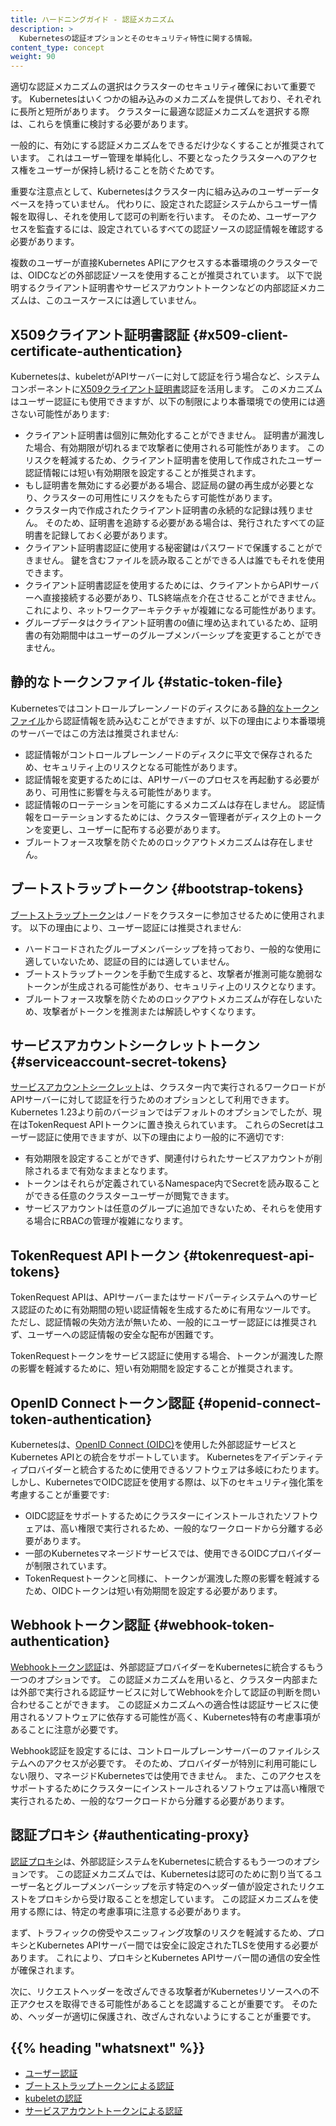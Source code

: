 ```yaml
---
title: ハードニングガイド - 認証メカニズム
description: >
  Kubernetesの認証オプションとそのセキュリティ特性に関する情報。
content_type: concept
weight: 90
---
```


<!-- overview -->

適切な認証メカニズムの選択はクラスターのセキュリティ確保において重要です。
Kubernetesはいくつかの組み込みのメカニズムを提供しており、それぞれに長所と短所があります。
クラスターに最適な認証メカニズムを選択する際は、これらを慎重に検討する必要があります。

一般的に、有効にする認証メカニズムをできるだけ少なくすることが推奨されています。
これはユーザー管理を単純化し、不要となったクラスターへのアクセス権をユーザーが保持し続けることを防ぐためです。

重要な注意点として、Kubernetesはクラスター内に組み込みのユーザーデータベースを持っていません。
代わりに、設定された認証システムからユーザー情報を取得し、それを使用して認可の判断を行います。
そのため、ユーザーアクセスを監査するには、設定されているすべての認証ソースの認証情報を確認する必要があります。

複数のユーザーが直接Kubernetes APIにアクセスする本番環境のクラスターでは、OIDCなどの外部認証ソースを使用することが推奨されています。
以下で説明するクライアント証明書やサービスアカウントトークンなどの内部認証メカニズムは、このユースケースには適していません。

<!-- body -->

## X509クライアント証明書認証 {#x509-client-certificate-authentication}

Kubernetesは、kubeletがAPIサーバーに対して認証を行う場合など、システムコンポーネントに[X509クライアント証明書](/ja/docs/reference/access-authn-authz/authentication/#x509クライアント証明書)認証を活用します。
このメカニズムはユーザー認証にも使用できますが、以下の制限により本番環境での使用には適さない可能性があります:

- クライアント証明書は個別に無効化することができません。
  証明書が漏洩した場合、有効期限が切れるまで攻撃者に使用される可能性があります。
  このリスクを軽減するため、クライアント証明書を使用して作成されたユーザー認証情報には短い有効期限を設定することが推奨されます。
- もし証明書を無効にする必要がある場合、認証局の鍵の再生成が必要となり、クラスターの可用性にリスクをもたらす可能性があります。
- クラスター内で作成されたクライアント証明書の永続的な記録は残りません。
  そのため、証明書を追跡する必要がある場合は、発行されたすべての証明書を記録しておく必要があります。
- クライアント証明書認証に使用する秘密鍵はパスワードで保護することができません。
  鍵を含むファイルを読み取ることができる人は誰でもそれを使用できます。
- クライアント証明書認証を使用するためには、クライアントからAPIサーバーへ直接接続する必要があり、TLS終端点を介在させることができません。
  これにより、ネットワークアーキテクチャが複雑になる可能性があります。
- グループデータはクライアント証明書の`O`値に埋め込まれているため、証明書の有効期間中はユーザーのグループメンバーシップを変更することができません。

## 静的なトークンファイル {#static-token-file}

Kubernetesではコントロールプレーンノードのディスクにある[静的なトークンファイル](/ja/docs/reference/access-authn-authz/authentication/#静的なトークンファイル)から認証情報を読み込むことができますが、以下の理由により本番環境のサーバーではこの方法は推奨されません:

- 認証情報がコントロールプレーンノードのディスクに平文で保存されるため、セキュリティ上のリスクとなる可能性があります。
- 認証情報を変更するためには、APIサーバーのプロセスを再起動する必要があり、可用性に影響を与える可能性があります。
- 認証情報のローテーションを可能にするメカニズムは存在しません。
  認証情報をローテーションするためには、クラスター管理者がディスク上のトークンを変更し、ユーザーに配布する必要があります。
- ブルートフォース攻撃を防ぐためのロックアウトメカニズムは存在しません。

## ブートストラップトークン {#bootstrap-tokens}

[ブートストラップトークン](/ja/docs/reference/access-authn-authz/authentication/#ブートストラップトークン)はノードをクラスターに参加させるために使用されます。
以下の理由により、ユーザー認証には推奨されません:

- ハードコードされたグループメンバーシップを持っており、一般的な使用に適していないため、認証の目的には適していません。
- ブートストラップトークンを手動で生成すると、攻撃者が推測可能な脆弱なトークンが生成される可能性があり、セキュリティ上のリスクとなります。
- ブルートフォース攻撃を防ぐためのロックアウトメカニズムが存在しないため、攻撃者がトークンを推測または解読しやすくなります。

## サービスアカウントシークレットトークン {#serviceaccount-secret-tokens}

[サービスアカウントシークレット](/docs/reference/access-authn-authz/service-accounts-admin/#manual-secret-management-for-serviceaccounts)は、クラスター内で実行されるワークロードがAPIサーバーに対して認証を行うためのオプションとして利用できます。
Kubernetes 1.23より前のバージョンではデフォルトのオプションでしたが、現在はTokenRequest APIトークンに置き換えられています。
これらのSecretはユーザー認証に使用できますが、以下の理由により一般的に不適切です:

- 有効期限を設定することができず、関連付けられたサービスアカウントが削除されるまで有効なままとなります。
- トークンはそれらが定義されているNamespace内でSecretを読み取ることができる任意のクラスターユーザーが閲覧できます。
- サービスアカウントは任意のグループに追加できないため、それらを使用する場合にRBACの管理が複雑になります。

## TokenRequest APIトークン {#tokenrequest-api-tokens}

TokenRequest APIは、APIサーバーまたはサードパーティシステムへのサービス認証のために有効期間の短い認証情報を生成するために有用なツールです。
ただし、認証情報の失効方法が無いため、一般的にユーザー認証には推奨されず、ユーザーへの認証情報の安全な配布が困難です。

TokenRequestトークンをサービス認証に使用する場合、トークンが漏洩した際の影響を軽減するために、短い有効期間を設定することが推奨されます。

## OpenID Connectトークン認証 {#openid-connect-token-authentication}

Kubernetesは、[OpenID Connect (OIDC)](/ja/docs/reference/access-authn-authz/authentication/#openid-connectトークン)を使用した外部認証サービスとKubernetes APIとの統合をサポートしています。
Kubernetesをアイデンティティプロバイダーと統合するために使用できるソフトウェアは多岐にわたります。
しかし、KubernetesでOIDC認証を使用する際は、以下のセキュリティ強化策を考慮することが重要です:

- OIDC認証をサポートするためにクラスターにインストールされたソフトウェアは、高い権限で実行されるため、一般的なワークロードから分離する必要があります。
- 一部のKubernetesマネージドサービスでは、使用できるOIDCプロバイダーが制限されています。
- TokenRequestトークンと同様に、トークンが漏洩した際の影響を軽減するため、OIDCトークンは短い有効期間を設定する必要があります。

## Webhookトークン認証 {#webhook-token-authentication}

[Webhookトークン認証](/ja/docs/reference/access-authn-authz/authentication/#webhook-token-authentication)は、外部認証プロバイダーをKubernetesに統合するもう一つのオプションです。
この認証メカニズムを用いると、クラスター内部または外部で実行される認証サービスに対してWebhookを介して認証の判断を問い合わせることができます。
この認証メカニズムへの適合性は認証サービスに使用されるソフトウェアに依存する可能性が高く、Kubernetes特有の考慮事項があることに注意が必要です。

Webhook認証を設定するには、コントロールプレーンサーバーのファイルシステムへのアクセスが必要です。
そのため、プロバイダーが特別に利用可能にしない限り、マネージドKubernetesでは使用できません。
また、このアクセスをサポートするためにクラスターにインストールされるソフトウェアは高い権限で実行されるため、一般的なワークロードから分離する必要があります。

## 認証プロキシ {#authenticating-proxy}

[認証プロキシ](/ja/docs/reference/access-authn-authz/authentication/#authenticating-proxy)は、外部認証システムをKubernetesに統合するもう一つのオプションです。
この認証メカニズムでは、Kubernetesは認可のために割り当てるユーザー名とグループメンバーシップを示す特定のヘッダー値が設定されたリクエストをプロキシから受け取ることを想定しています。
この認証メカニズムを使用する際には、特定の考慮事項に注意する必要があります。

まず、トラフィックの傍受やスニッフィング攻撃のリスクを軽減するため、プロキシとKubernetes APIサーバー間では安全に設定されたTLSを使用する必要があります。
これにより、プロキシとKubernetes APIサーバー間の通信の安全性が確保されます。

次に、リクエストヘッダーを改ざんできる攻撃者がKubernetesリソースへの不正アクセスを取得できる可能性があることを認識することが重要です。
そのため、ヘッダーが適切に保護され、改ざんされないようにすることが重要です。

## {{% heading "whatsnext" %}}

- [ユーザー認証](/ja/docs/reference/access-authn-authz/authentication/)
- [ブートストラップトークンによる認証](/docs/reference/access-authn-authz/bootstrap-tokens/)
- [kubeletの認証](/docs/reference/access-authn-authz/kubelet-authn-authz/#kubelet-authentication)
- [サービスアカウントトークンによる認証](/docs/reference/access-authn-authz/service-accounts-admin/#bound-service-account-tokens)
